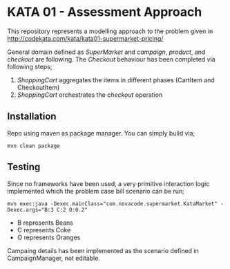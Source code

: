 # KATA 01 - Assessment Approach

This repository represents a modelling approach to the problem given in
http://codekata.com/kata/kata01-supermarket-pricing/

General domain defined as *SuperMarket* and *campaign*, *product*, and *checkout* are following. The *Checkout* behaviour has been completed via following steps;
1. *ShoppingCart* aggregates the items in different phases (CartItem and CheckoutItem)
2. *ShoppingCart* orchestrates the *checkout* operation

## Installation

Repo using maven as package manager. You can simply build via;

```mvn clean package```

## Testing
Since no frameworks have been used, a very primitive interaction logic implemented which the problem case bill scenario can be run;

```mvn exec:java -Dexec.mainClass="com.novacode.supermarket.KataMarket" -Dexec.args="B:3 C:2 O:0.2"```

* B represents Beans
* C represents Coke
* O represents Oranges

Campaing details has been implemented as the scenario defined in CampaignManager, not editable.
 
